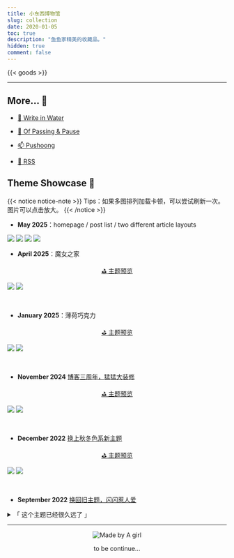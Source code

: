 ```yaml
---
title: 小东西博物馆
slug: collection
date: 2020-01-05
toc: true
description: "鱼鱼家精美的收藏品。"
hidden: true
comment: false
---
```



{{< goods >}}

<style>
 time {
    display: none;
}
</style>

---

## More... 🍰

- [📖 Write in Water](https://written.gregueria.icu)

- [📸 Of Passing & Pause](https://photo.gregueria.icu/)

- [📫 Pushoong](https://pushoong.com/ask/4862766301/)

- [🔔 RSS](/index.xml/)

## Theme Showcase 🎨

{{< notice notice-note >}}
Tips：如果多图排列加载卡顿，可以尝试刷新一次。图片可以点击放大。
{{< /notice >}}

- **May 2025**：homepage / post list / two different article layouts

![](https://pub-219f59729cc7474d97beb0f99a13e6bd.r2.dev/2025-05-16/23.51.52.png) ![](https://pub-219f59729cc7474d97beb0f99a13e6bd.r2.dev/2025-05-16/23.53.17.png) ![](https://pub-219f59729cc7474d97beb0f99a13e6bd.r2.dev/2025-05-16/00.00.13.png) ![](https://pub-219f59729cc7474d97beb0f99a13e6bd.r2.dev/2025-05-16/23.52.51.png)


- **April 2025**：魔女之家

<div style="text-align: center;">

[⛳ 主题预览](/index_view)

</div>

![](/theme-archive/April-2025-light.png) 
![](/theme-archive/April-2025-dark.png)

<br>

- **January 2025**：薄荷巧克力

<div style="text-align: center;">

[⛳ 主题预览](https://ce20c4ff.hugo-newspaper.pages.dev/)

</div>

![](/theme-archive/Jan-2025-light.jpg) 
![](/theme-archive/Jan-2025-dark.jpeg)

<br>

- **November 2024** [博客三周年，猛猛大装修](/posts/2024-11-24/)

<div style="text-align: center;">

[⛳ 主题预览](https://rainy-9ie.pages.dev/)

</div>

![](/theme-archive/November-2024-1.png)
![](/theme-archive/November-2024-2.png)

<br>

- **December 2022** [换上秋冬色系新主题](/posts/gruvbox/)

<div style="text-align: center;">

[⛳ 主题预览](https://gruvbox-theme.vercel.app)

</div>

![](/theme-archive/Dec-2022-dark.png) ![](/theme-archive/Dec-2022-light.png)

<br>

- **September 2022** [换回旧主题，闪闪惹人爱](/posts/闪闪惹人爱/)

<details>
<summary>「 这个主题已经很久远了 」</summary>

<div style="text-align: center;">

[⛳ 主题预览](https://shining.vercel.app/)

</div>

![Stack](/theme-archive/luna.png) ![Luna](/theme-archive/stack.png)

</details>


---

<div style="text-align: center;">
  <a href="https://lovesick.cafe/grrrl" target="_blank" rel="noopener noreferrer">
    <img src="/img/emoji/madebya-purple2.png" alt="Made by A girl" style=" transform-origin: center; display: inline-block;">
  </a>
<p>to be continue...</p>
</div>
